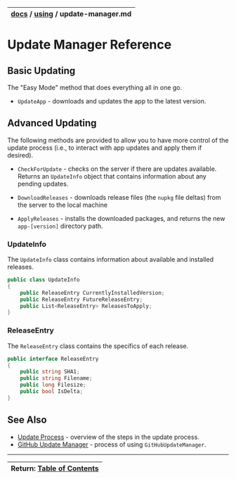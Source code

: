 | [docs](..)  / [using](.) / update-manager.md
|:---|

# Update Manager Reference

## Basic Updating

The "Easy Mode" method that does everything all in one go.

* `UpdateApp` - downloads and updates the app to the latest version. 

## Advanced Updating

The following methods are provided to allow you to have more control of the update process (i.e., to interact with app updates and apply them if desired).

* `CheckForUpdate` - checks on the server if there are updates available. Returns an `UpdateInfo` object that contains information about any pending updates.

* `DownloadReleases` - downloads release files (the `nupkg` file deltas) from the server to the local machine

* `ApplyReleases` - installs the downloaded packages, and returns the new `app-[version]` directory path.

### UpdateInfo

The `UpdateInfo` class contains information about available and installed releases.

~~~cs
public class UpdateInfo
{
	public ReleaseEntry CurrentlyInstalledVersion;
	public ReleaseEntry FutureReleaseEntry;
	public List<ReleaseEntry> ReleasesToApply;
}
~~~

### ReleaseEntry

The `ReleaseEntry` class contains the specifics of each release.

~~~cs
public interface ReleaseEntry
{
    public string SHA1;
    public string Filename;
    public long Filesize;
    public bool IsDelta;
}
~~~


## See Also
* [Update Process](update-process.md) - overview of the steps in the update process.
* [GitHub Update Manager](update-manager-github.md) - process of using `GitHubUpdateManager`.

---
| Return: [Table of Contents](../readme.md) |
|----|

